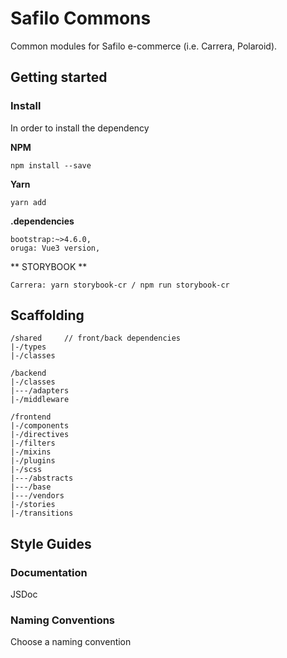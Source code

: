 # Safilo Commons

Common modules for Safilo e-commerce (i.e. Carrera, Polaroid).


## Getting started


### Install
In order to install the dependency

**NPM**
```
npm install --save
```

**Yarn**
```
yarn add 
```

**.dependencies**
```
bootstrap:~>4.6.0,
oruga: Vue3 version,
```

** STORYBOOK **
```
Carrera: yarn storybook-cr / npm run storybook-cr
```

## Scaffolding

```
/shared 	// front/back dependencies
|-/types	
|-/classes

/backend
|-/classes
|---/adapters
|-/middleware

/frontend
|-/components
|-/directives
|-/filters
|-/mixins
|-/plugins
|-/scss
|---/abstracts
|---/base
|---/vendors
|-/stories
|-/transitions
```

## Style Guides

### Documentation

JSDoc

### Naming Conventions

Choose a naming convention
